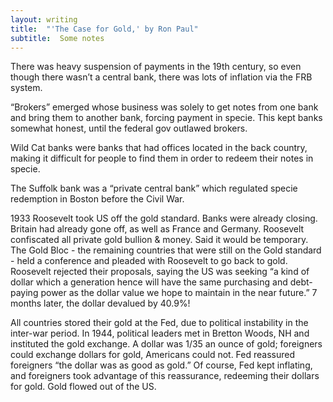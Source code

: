 ```yaml
---
layout: writing
title:  "'The Case for Gold,' by Ron Paul"
subtitle:  Some notes
---
```


There was heavy suspension of payments in the 19th century, so even though there wasn’t a central bank, there was lots of inflation via the FRB system.

“Brokers” emerged whose business was solely to get notes from one bank and bring them to another bank, forcing payment in specie. This kept banks somewhat honest, until the federal gov outlawed brokers.

Wild Cat banks were banks that had offices located in the back country, making it difficult for people to find them in order to redeem their notes in specie.

The Suffolk bank was a “private central bank” which regulated specie redemption in Boston before the Civil War.

1933 Roosevelt took US off the gold standard. Banks were already closing. Britain had already gone off, as well as France and Germany. Roosevelt confiscated all private gold bullion & money. Said it would be temporary. The Gold Bloc - the remaining countries that were still on the Gold standard - held a conference and pleaded with Roosevelt to go back to gold. Roosevelt rejected their proposals, saying the US was seeking “a kind of dollar which a generation hence will have the same purchasing and debt-paying power as the dollar value we hope to maintain in the near future.” 7 months later, the dollar devalued by 40.9%!

All countries stored their gold at the Fed, due to political instability in the inter-war period. In 1944, political leaders met in Bretton Woods, NH and instituted the gold exchange. A dollar was 1/35 an ounce of gold; foreigners could exchange dollars for gold, Americans could not. Fed reassured foreigners “the dollar was as good as gold.” Of course, Fed kept inflating, and foreigners took advantage of this reassurance, redeeming their dollars for gold. Gold flowed out of the US.
